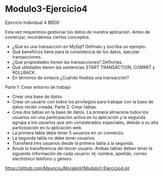 # Modulo3-Ejercicio4
Ejercicio Individual 4 BBDD

Esta vez requerimos gestionar los datos de nuestra aplicación.
Antes de comenzar, recordemos ciertos conceptos.
- ¿Qué es una transacción en MySql? Definalo y escriba un ejemplo.
- Qué beneficios tiene para la consistencia de los datos, ejecutar transacciones.
- ¿Qué propiedades tienen las transacciones? Definirlas.
- Qué utilidades tienen las sentencias START TRANSACTION, COMMIT y ROLLBACK.
- En términos de sintaxis ¿Cuándo finaliza una transacción?

Parte 1: Crear entorno de trabajo
- Crear una base de datos
- Crear un usuario con todos los privilegios para trabajar con la base de datos recién creada.
Parte 2: Crear tablas.
- Crea dos tablas en la base de datos. La primera almacena todos los usuarios sin una
participación activa en tu aplicación y la segunda agrupa a los usuarios que son considerados
especiales, debido a su alta participación en tu aplicación web.
- La primera tabla debe tener 5 usuarios en un comienzo.
- La segunda tabla no debe tener usuarios.
- Transfiera tres usuarios desde la primera tabla a la segunda.
- Anule la transferencia del tercer usuario.
Ambas tablas deben tener la siguiente información de cada usuario: id, nombre, apellido, correo
electrónico telefono y género.

https://github.com/MauricioJMoralesV/Modulo3-Ejercicio4.git
